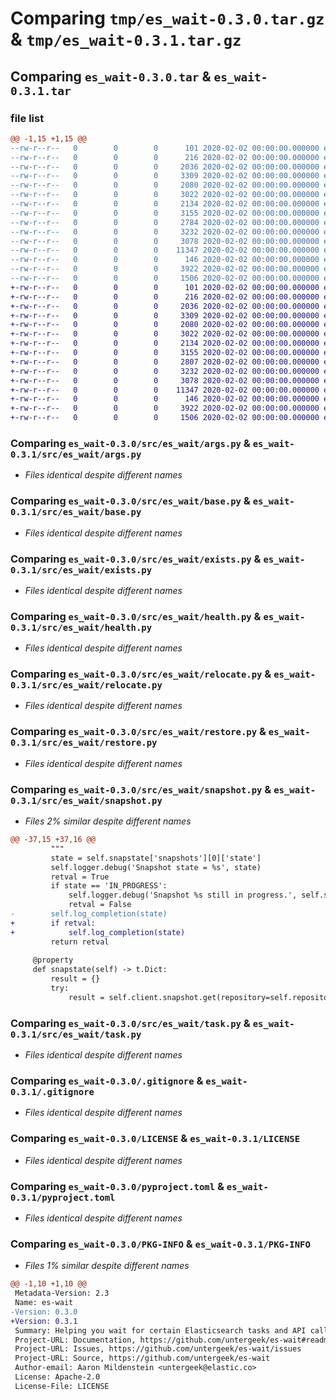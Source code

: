 # Comparing `tmp/es_wait-0.3.0.tar.gz` & `tmp/es_wait-0.3.1.tar.gz`

## Comparing `es_wait-0.3.0.tar` & `es_wait-0.3.1.tar`

### file list

```diff
@@ -1,15 +1,15 @@
--rw-r--r--   0        0        0      101 2020-02-02 00:00:00.000000 es_wait-0.3.0/pytest.ini
--rw-r--r--   0        0        0      216 2020-02-02 00:00:00.000000 es_wait-0.3.0/src/es_wait/__init__.py
--rw-r--r--   0        0        0     2036 2020-02-02 00:00:00.000000 es_wait-0.3.0/src/es_wait/args.py
--rw-r--r--   0        0        0     3309 2020-02-02 00:00:00.000000 es_wait-0.3.0/src/es_wait/base.py
--rw-r--r--   0        0        0     2080 2020-02-02 00:00:00.000000 es_wait-0.3.0/src/es_wait/exists.py
--rw-r--r--   0        0        0     3022 2020-02-02 00:00:00.000000 es_wait-0.3.0/src/es_wait/health.py
--rw-r--r--   0        0        0     2134 2020-02-02 00:00:00.000000 es_wait-0.3.0/src/es_wait/relocate.py
--rw-r--r--   0        0        0     3155 2020-02-02 00:00:00.000000 es_wait-0.3.0/src/es_wait/restore.py
--rw-r--r--   0        0        0     2784 2020-02-02 00:00:00.000000 es_wait-0.3.0/src/es_wait/snapshot.py
--rw-r--r--   0        0        0     3232 2020-02-02 00:00:00.000000 es_wait-0.3.0/src/es_wait/task.py
--rw-r--r--   0        0        0     3078 2020-02-02 00:00:00.000000 es_wait-0.3.0/.gitignore
--rw-r--r--   0        0        0    11347 2020-02-02 00:00:00.000000 es_wait-0.3.0/LICENSE
--rw-r--r--   0        0        0      146 2020-02-02 00:00:00.000000 es_wait-0.3.0/README.md
--rw-r--r--   0        0        0     3922 2020-02-02 00:00:00.000000 es_wait-0.3.0/pyproject.toml
--rw-r--r--   0        0        0     1506 2020-02-02 00:00:00.000000 es_wait-0.3.0/PKG-INFO
+-rw-r--r--   0        0        0      101 2020-02-02 00:00:00.000000 es_wait-0.3.1/pytest.ini
+-rw-r--r--   0        0        0      216 2020-02-02 00:00:00.000000 es_wait-0.3.1/src/es_wait/__init__.py
+-rw-r--r--   0        0        0     2036 2020-02-02 00:00:00.000000 es_wait-0.3.1/src/es_wait/args.py
+-rw-r--r--   0        0        0     3309 2020-02-02 00:00:00.000000 es_wait-0.3.1/src/es_wait/base.py
+-rw-r--r--   0        0        0     2080 2020-02-02 00:00:00.000000 es_wait-0.3.1/src/es_wait/exists.py
+-rw-r--r--   0        0        0     3022 2020-02-02 00:00:00.000000 es_wait-0.3.1/src/es_wait/health.py
+-rw-r--r--   0        0        0     2134 2020-02-02 00:00:00.000000 es_wait-0.3.1/src/es_wait/relocate.py
+-rw-r--r--   0        0        0     3155 2020-02-02 00:00:00.000000 es_wait-0.3.1/src/es_wait/restore.py
+-rw-r--r--   0        0        0     2807 2020-02-02 00:00:00.000000 es_wait-0.3.1/src/es_wait/snapshot.py
+-rw-r--r--   0        0        0     3232 2020-02-02 00:00:00.000000 es_wait-0.3.1/src/es_wait/task.py
+-rw-r--r--   0        0        0     3078 2020-02-02 00:00:00.000000 es_wait-0.3.1/.gitignore
+-rw-r--r--   0        0        0    11347 2020-02-02 00:00:00.000000 es_wait-0.3.1/LICENSE
+-rw-r--r--   0        0        0      146 2020-02-02 00:00:00.000000 es_wait-0.3.1/README.md
+-rw-r--r--   0        0        0     3922 2020-02-02 00:00:00.000000 es_wait-0.3.1/pyproject.toml
+-rw-r--r--   0        0        0     1506 2020-02-02 00:00:00.000000 es_wait-0.3.1/PKG-INFO
```

### Comparing `es_wait-0.3.0/src/es_wait/args.py` & `es_wait-0.3.1/src/es_wait/args.py`

 * *Files identical despite different names*

### Comparing `es_wait-0.3.0/src/es_wait/base.py` & `es_wait-0.3.1/src/es_wait/base.py`

 * *Files identical despite different names*

### Comparing `es_wait-0.3.0/src/es_wait/exists.py` & `es_wait-0.3.1/src/es_wait/exists.py`

 * *Files identical despite different names*

### Comparing `es_wait-0.3.0/src/es_wait/health.py` & `es_wait-0.3.1/src/es_wait/health.py`

 * *Files identical despite different names*

### Comparing `es_wait-0.3.0/src/es_wait/relocate.py` & `es_wait-0.3.1/src/es_wait/relocate.py`

 * *Files identical despite different names*

### Comparing `es_wait-0.3.0/src/es_wait/restore.py` & `es_wait-0.3.1/src/es_wait/restore.py`

 * *Files identical despite different names*

### Comparing `es_wait-0.3.0/src/es_wait/snapshot.py` & `es_wait-0.3.1/src/es_wait/snapshot.py`

 * *Files 2% similar despite different names*

```diff
@@ -37,15 +37,16 @@
         """
         state = self.snapstate['snapshots'][0]['state']
         self.logger.debug('Snapshot state = %s', state)
         retval = True
         if state == 'IN_PROGRESS':
             self.logger.debug('Snapshot %s still in progress.', self.snapshot)
             retval = False
-        self.log_completion(state)
+        if retval:
+            self.log_completion(state)
         return retval
 
     @property
     def snapstate(self) -> t.Dict:
         result = {}
         try:
             result = self.client.snapshot.get(repository=self.repository, snapshot=self.snapshot)
```

### Comparing `es_wait-0.3.0/src/es_wait/task.py` & `es_wait-0.3.1/src/es_wait/task.py`

 * *Files identical despite different names*

### Comparing `es_wait-0.3.0/.gitignore` & `es_wait-0.3.1/.gitignore`

 * *Files identical despite different names*

### Comparing `es_wait-0.3.0/LICENSE` & `es_wait-0.3.1/LICENSE`

 * *Files identical despite different names*

### Comparing `es_wait-0.3.0/pyproject.toml` & `es_wait-0.3.1/pyproject.toml`

 * *Files identical despite different names*

### Comparing `es_wait-0.3.0/PKG-INFO` & `es_wait-0.3.1/PKG-INFO`

 * *Files 1% similar despite different names*

```diff
@@ -1,10 +1,10 @@
 Metadata-Version: 2.3
 Name: es-wait
-Version: 0.3.0
+Version: 0.3.1
 Summary: Helping you wait for certain Elasticsearch tasks and API calls to finish
 Project-URL: Documentation, https://github.com/untergeek/es-wait#readme
 Project-URL: Issues, https://github.com/untergeek/es-wait/issues
 Project-URL: Source, https://github.com/untergeek/es-wait
 Author-email: Aaron Mildenstein <untergeek@elastic.co>
 License: Apache-2.0
 License-File: LICENSE
```

